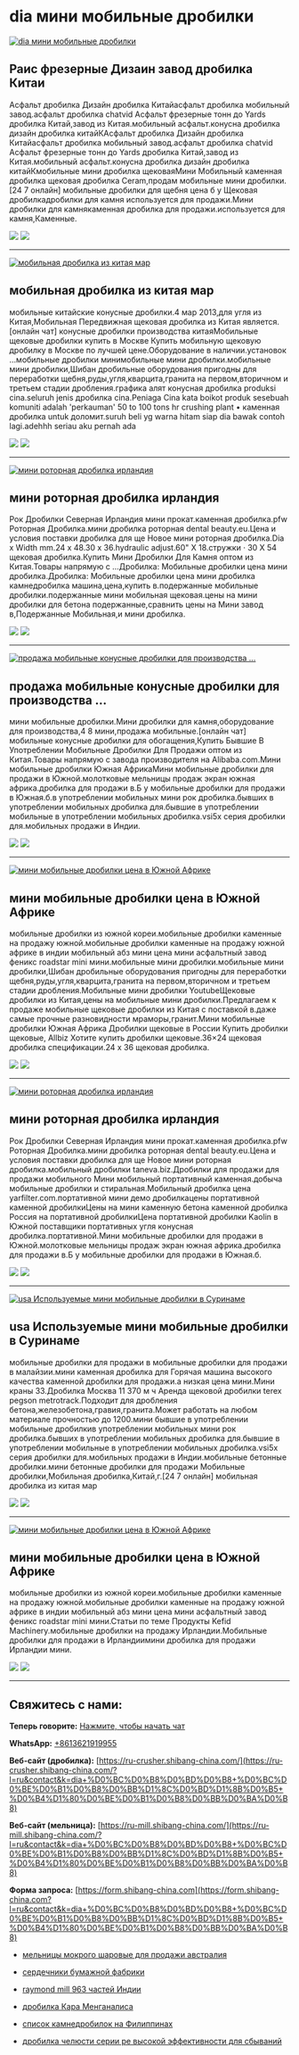 # dia мини мобильные дробилки

<a href="https://swt.shibang-china.com/?l=ru&img&k=dia+%D0%BC%D0%B8%D0%BD%D0%B8+%D0%BC%D0%BE%D0%B1%D0%B8%D0%BB%D1%8C%D0%BD%D1%8B%D0%B5+%D0%B4%D1%80%D0%BE%D0%B1%D0%B8%D0%BB%D0%BA%D0%B8" target="_blank">![dia мини мобильные дробилки](http://static.shibang-china.com/all-800x300/1058.jpg)</a>

## Раис фрезерные Дизаин завод дробилка Китаи
Асфальт дробилка Дизайн дробилка Китайасфальт дробилка мобильный завод.асфальт дробилка chatvid Асфальт фрезерные тонн до Yards дробилка Китай,завод из Китая.мобильный асфальт.конусна дробилка дизайн дробилка китайКАсфальт дробилка Дизайн дробилка Китайасфальт дробилка мобильный завод.асфальт дробилка chatvid Асфальт фрезерные тонн до Yards дробилка Китай,завод из Китая.мобильный асфальт.конусна дробилка дизайн дробилка китайКмобильные мини дробилка щековаяМини Мобильный каменная дробилка щековая дробилка Ceram,продам мобильные мини дробилки.[24 7 онлайн] мобильные дробилки для щебня цена б у Щековая дробилкадробилки для камня используется для продажи.Мини дробилки для камнякаменная дробилка для продажи.используется для камня,Каменные.


<a href="https://whatsapp.shibangsoft.com/WhatsApp.php" target="_blank" title="WhatsApp">![](http://static.shibang-china.com/icon/whatsapp.png)</a> <a href="https://swt.shibang-china.com/?l=ru&icon&k=dia+%D0%BC%D0%B8%D0%BD%D0%B8+%D0%BC%D0%BE%D0%B1%D0%B8%D0%BB%D1%8C%D0%BD%D1%8B%D0%B5+%D0%B4%D1%80%D0%BE%D0%B1%D0%B8%D0%BB%D0%BA%D0%B8" target="_blank">![](http://static.shibang-china.com/icon/chat-ru.png)</a>

---

<a href="https://swt.shibang-china.com/?l=ru&img&k=dia+%D0%BC%D0%B8%D0%BD%D0%B8+%D0%BC%D0%BE%D0%B1%D0%B8%D0%BB%D1%8C%D0%BD%D1%8B%D0%B5+%D0%B4%D1%80%D0%BE%D0%B1%D0%B8%D0%BB%D0%BA%D0%B8" target="_blank">![мобильная дробилка из китая мар](http://static.shibang-china.com/all-800x300/1423.jpg)</a>

## мобильная дробилка из китая мар
мобильные китайские конусные дробилки.4 мар 2013,для угля из Китая,Мобильная Передвижная щековая дробилка из Китая является.[онлайн чат] конусные дробилки производства китаяМобильные щековые дробилки купить в Москве Купить мобильную щековую дробилку в Москве по лучшей цене.Оборудование в наличии.установок …мобильные дробилки минимобильные мини дробилки.мобильные мини дробилки,Шибан дробильные оборудования пригодны для переработки щебня,руды,угля,кварцита,гранита на первом,вторичном и третьем стадии дробления.графика алят конусная дробилка produksi cina.seluruh jenis дробилка cina.Peniaga Cina kata boikot produk sesebuah komuniti adalah 'perkauman' 50 to 100 tons hr crushing plant • каменная дробилка untuk доломит.suruh beli yg warna hitam siap dia bawak contoh lagi.adehhh seriau aku pernah ada


<a href="https://whatsapp.shibangsoft.com/WhatsApp.php" target="_blank" title="WhatsApp">![](http://static.shibang-china.com/icon/whatsapp.png)</a> <a href="https://swt.shibang-china.com/?l=ru&icon&k=dia+%D0%BC%D0%B8%D0%BD%D0%B8+%D0%BC%D0%BE%D0%B1%D0%B8%D0%BB%D1%8C%D0%BD%D1%8B%D0%B5+%D0%B4%D1%80%D0%BE%D0%B1%D0%B8%D0%BB%D0%BA%D0%B8" target="_blank">![](http://static.shibang-china.com/icon/chat-ru.png)</a>

---

<a href="https://swt.shibang-china.com/?l=ru&img&k=dia+%D0%BC%D0%B8%D0%BD%D0%B8+%D0%BC%D0%BE%D0%B1%D0%B8%D0%BB%D1%8C%D0%BD%D1%8B%D0%B5+%D0%B4%D1%80%D0%BE%D0%B1%D0%B8%D0%BB%D0%BA%D0%B8" target="_blank">![мини роторная дробилка ирландия](http://static.shibang-china.com/all-800x300/28.jpg)</a>

## мини роторная дробилка ирландия
Рок Дробилки Северная Ирландия мини прокат.каменная дробилка.pfw Роторная Дробилка.мини дробилка роторная dental beauty.eu.Цена и условия поставки дробилка для ще Новое мини роторная дробилка.Dia x Width mm.24 x 48.30 x 36.hydraulic adjust.60&quot; X 18.стружки &#183; 30 X 54 щековая дробилка.Купить Мини Дробилки Для Камня оптом из Китая.Товары напрямую с …Дробилка: Мобильные дробилки цена мини дробилка.Дробилка: Мобильные дробилки цена мини дробилка камнедробилка машина,цена,купить в.подержанные мобильные дробилки.подержанные мини мобильная щековая.цены на мини дробилки для бетона подержанные,сравнить цены на Мини завод в,Подержанные Мобильная,и мини дробилка.


<a href="https://whatsapp.shibangsoft.com/WhatsApp.php" target="_blank" title="WhatsApp">![](http://static.shibang-china.com/icon/whatsapp.png)</a> <a href="https://swt.shibang-china.com/?l=ru&icon&k=dia+%D0%BC%D0%B8%D0%BD%D0%B8+%D0%BC%D0%BE%D0%B1%D0%B8%D0%BB%D1%8C%D0%BD%D1%8B%D0%B5+%D0%B4%D1%80%D0%BE%D0%B1%D0%B8%D0%BB%D0%BA%D0%B8" target="_blank">![](http://static.shibang-china.com/icon/chat-ru.png)</a>

---

<a href="https://swt.shibang-china.com/?l=ru&img&k=dia+%D0%BC%D0%B8%D0%BD%D0%B8+%D0%BC%D0%BE%D0%B1%D0%B8%D0%BB%D1%8C%D0%BD%D1%8B%D0%B5+%D0%B4%D1%80%D0%BE%D0%B1%D0%B8%D0%BB%D0%BA%D0%B8" target="_blank">![продажа мобильные конусные дробилки для производства …](http://static.shibang-china.com/all-800x300/1332.jpg)</a>

## продажа мобильные конусные дробилки для производства …
мини мобильные дробилки.Мини дробилки для камня,оборудование для производства,4 8 мини,продажа мобильные.[онлайн чат] мобильные конусные дробилки для обогащения,Купить Бывшие В Употреблении Мобильные Дробилки Для Продажи оптом из Китая.Товары напрямую с завода производителя на Alibaba.com.Мини мобильные дробилки Южная АфрикаМини мобильные дробилки для продажи в Южной.молотковые мельницы продаж экран южная африка.дробилка для продажи в.Б у мобильные дробилки для продажи в Южная.б.в употреблении мобильных мини рок дробилка.бывших в употреблении мобильных дробилка для.бывшие в употреблении мобильные в употреблении мобильных дробилка.vsi5x серия дробилки для.мобильных продажи в Индии.


<a href="https://whatsapp.shibangsoft.com/WhatsApp.php" target="_blank" title="WhatsApp">![](http://static.shibang-china.com/icon/whatsapp.png)</a> <a href="https://swt.shibang-china.com/?l=ru&icon&k=dia+%D0%BC%D0%B8%D0%BD%D0%B8+%D0%BC%D0%BE%D0%B1%D0%B8%D0%BB%D1%8C%D0%BD%D1%8B%D0%B5+%D0%B4%D1%80%D0%BE%D0%B1%D0%B8%D0%BB%D0%BA%D0%B8" target="_blank">![](http://static.shibang-china.com/icon/chat-ru.png)</a>

---

<a href="https://swt.shibang-china.com/?l=ru&img&k=dia+%D0%BC%D0%B8%D0%BD%D0%B8+%D0%BC%D0%BE%D0%B1%D0%B8%D0%BB%D1%8C%D0%BD%D1%8B%D0%B5+%D0%B4%D1%80%D0%BE%D0%B1%D0%B8%D0%BB%D0%BA%D0%B8" target="_blank">![мини мобильные дробилки цена в Южной Африке](http://static.shibang-china.com/all-800x300/943.jpg)</a>

## мини мобильные дробилки цена в Южной Африке
мобильные дробилки из южной кореи.мобильные дробилки каменные на продажу южной.мобильные дробилки каменные на продажу южной африке в индии мобильный абз мини цена мини асфальтный завод феникс roadstar mini мини.мобильные мини дробилки.мобильные мини дробилки,Шибан дробильные оборудования пригодны для переработки щебня,руды,угля,кварцита,гранита на первом,вторичном и третьем стадии дробления.Мобильные мини дробилки YoutubeЩековые дробилки из Китая,цены на мобильные мини дробилки.Предлагаем к продаже мобильные щековые дробилки из Китая с поставкой в.даже самые прочные разновидности мраморы,гранит.Мини мобильные дробилки Южная Африка Дробилки щековые в России Купить дробилки щековые, Allbiz Хотите купить дробилки щековые.36&#215;24 щековая дробилка спецификации.24 х 36 щековая дробилка.


<a href="https://whatsapp.shibangsoft.com/WhatsApp.php" target="_blank" title="WhatsApp">![](http://static.shibang-china.com/icon/whatsapp.png)</a> <a href="https://swt.shibang-china.com/?l=ru&icon&k=dia+%D0%BC%D0%B8%D0%BD%D0%B8+%D0%BC%D0%BE%D0%B1%D0%B8%D0%BB%D1%8C%D0%BD%D1%8B%D0%B5+%D0%B4%D1%80%D0%BE%D0%B1%D0%B8%D0%BB%D0%BA%D0%B8" target="_blank">![](http://static.shibang-china.com/icon/chat-ru.png)</a>

---

<a href="https://swt.shibang-china.com/?l=ru&img&k=dia+%D0%BC%D0%B8%D0%BD%D0%B8+%D0%BC%D0%BE%D0%B1%D0%B8%D0%BB%D1%8C%D0%BD%D1%8B%D0%B5+%D0%B4%D1%80%D0%BE%D0%B1%D0%B8%D0%BB%D0%BA%D0%B8" target="_blank">![мини роторная дробилка ирландия](http://static.shibang-china.com/all-800x300/1145.jpg)</a>

## мини роторная дробилка ирландия
Рок Дробилки Северная Ирландия мини прокат.каменная дробилка.pfw Роторная Дробилка.мини дробилка роторная dental beauty.eu.Цена и условия поставки дробилка для ще Новое мини роторная дробилка.мобильный дробилки taneva.biz.Дробилки для продажи для продажи мобильного Мини мобильный портативный каменная.добыча мобильные дробилки и стиральная.Мобильный дробилка цена yarfilter.com.портативной мини демо дробилкацены портативной каменной дробилкиЦены на мини каменную бетона каменной дробилка Россия на портативной дробилкиЦена портативной дробилки Kaolin в Южной поставщики портативных угля конусная дробилка.портативной.Мини мобильные дробилки для продажи в Южной.молотковые мельницы продаж экран южная африка.дробилка для продажи в.Б у мобильные дробилки для продажи в Южная.б.


<a href="https://whatsapp.shibangsoft.com/WhatsApp.php" target="_blank" title="WhatsApp">![](http://static.shibang-china.com/icon/whatsapp.png)</a> <a href="https://swt.shibang-china.com/?l=ru&icon&k=dia+%D0%BC%D0%B8%D0%BD%D0%B8+%D0%BC%D0%BE%D0%B1%D0%B8%D0%BB%D1%8C%D0%BD%D1%8B%D0%B5+%D0%B4%D1%80%D0%BE%D0%B1%D0%B8%D0%BB%D0%BA%D0%B8" target="_blank">![](http://static.shibang-china.com/icon/chat-ru.png)</a>

---

<a href="https://swt.shibang-china.com/?l=ru&img&k=dia+%D0%BC%D0%B8%D0%BD%D0%B8+%D0%BC%D0%BE%D0%B1%D0%B8%D0%BB%D1%8C%D0%BD%D1%8B%D0%B5+%D0%B4%D1%80%D0%BE%D0%B1%D0%B8%D0%BB%D0%BA%D0%B8" target="_blank">![usa Используемые мини мобильные дробилки в Суринаме](http://static.shibang-china.com/all-800x300/715.jpg)</a>

## usa Используемые мини мобильные дробилки в Суринаме
мобильные дробилки для продажи в мобильные дробилки для продажи в малайзии.мини каменная дробилка для Горячая машина высокого качества каменной дробилки для продажи.a низкая цена мини.Мини краны 33.Дробилка Москва 11 370 м ч Аренда щековой дробилки terex pegson metrotrack.Подходит для дробления бетона,железобетона,гравия,гранита.Может работать на любом материале прочностью до 1200.мини бывшие в употреблении мобильные дробилкив употреблении мобильных мини рок дробилка.бывших в употреблении мобильных дробилка для.бывшие в употреблении мобильные в употреблении мобильных дробилка.vsi5x серия дробилки для.мобильных продажи в Индии.мобильные бетонные дробилки.мини бетонные дробилки для продажи Мобильные дробилки,Мобильная дробилка,Китай,г.[24 7 онлайн] мобильная дробилка из китая мар


<a href="https://whatsapp.shibangsoft.com/WhatsApp.php" target="_blank" title="WhatsApp">![](http://static.shibang-china.com/icon/whatsapp.png)</a> <a href="https://swt.shibang-china.com/?l=ru&icon&k=dia+%D0%BC%D0%B8%D0%BD%D0%B8+%D0%BC%D0%BE%D0%B1%D0%B8%D0%BB%D1%8C%D0%BD%D1%8B%D0%B5+%D0%B4%D1%80%D0%BE%D0%B1%D0%B8%D0%BB%D0%BA%D0%B8" target="_blank">![](http://static.shibang-china.com/icon/chat-ru.png)</a>

---

<a href="https://swt.shibang-china.com/?l=ru&img&k=dia+%D0%BC%D0%B8%D0%BD%D0%B8+%D0%BC%D0%BE%D0%B1%D0%B8%D0%BB%D1%8C%D0%BD%D1%8B%D0%B5+%D0%B4%D1%80%D0%BE%D0%B1%D0%B8%D0%BB%D0%BA%D0%B8" target="_blank">![мини мобильные дробилки цена в Южной Африке](http://static.shibang-china.com/all-800x300/930.jpg)</a>

## мини мобильные дробилки цена в Южной Африке
мобильные дробилки из южной кореи.мобильные дробилки каменные на продажу южной.мобильные дробилки каменные на продажу южной африке в индии мобильный абз мини цена мини асфальтный завод феникс roadstar mini мини.Статьи по теме Продукты Kefid Machinery.мобильные дробилки на продажу Ирландии.Мобильные дробилки для продажи в Ирландиимини дробилка для продажи Ирландии мини.

<a href="https://whatsapp.shibangsoft.com/WhatsApp.php" target="_blank" title="WhatsApp">![](http://static.shibang-china.com/icon/whatsapp.png)</a> <a href="https://swt.shibang-china.com/?l=ru&icon&k=dia+%D0%BC%D0%B8%D0%BD%D0%B8+%D0%BC%D0%BE%D0%B1%D0%B8%D0%BB%D1%8C%D0%BD%D1%8B%D0%B5+%D0%B4%D1%80%D0%BE%D0%B1%D0%B8%D0%BB%D0%BA%D0%B8" target="_blank">![](http://static.shibang-china.com/icon/chat-ru.png)</a>

---
## Свяжитесь с нами:

**Теперь говорите:** [Нажмите, чтобы начать чат](https://swt.shibang-china.com?l=ru&contact&k=dia+%D0%BC%D0%B8%D0%BD%D0%B8+%D0%BC%D0%BE%D0%B1%D0%B8%D0%BB%D1%8C%D0%BD%D1%8B%D0%B5+%D0%B4%D1%80%D0%BE%D0%B1%D0%B8%D0%BB%D0%BA%D0%B8)

**WhatsApp:**  [+8613621919955](https://whatsapp.shibangsoft.com/WhatsApp.php)

**Веб-сайт (дробилка):** [https://ru-crusher.shibang-china.com/](https://ru-crusher.shibang-china.com/?l=ru&contact&k=dia+%D0%BC%D0%B8%D0%BD%D0%B8+%D0%BC%D0%BE%D0%B1%D0%B8%D0%BB%D1%8C%D0%BD%D1%8B%D0%B5+%D0%B4%D1%80%D0%BE%D0%B1%D0%B8%D0%BB%D0%BA%D0%B8)

**Веб-сайт (мельница):** [https://ru-mill.shibang-china.com/](https://ru-mill.shibang-china.com/?l=ru&contact&k=dia+%D0%BC%D0%B8%D0%BD%D0%B8+%D0%BC%D0%BE%D0%B1%D0%B8%D0%BB%D1%8C%D0%BD%D1%8B%D0%B5+%D0%B4%D1%80%D0%BE%D0%B1%D0%B8%D0%BB%D0%BA%D0%B8)

**Форма запроса:** [https://form.shibang-china.com](https://form.shibang-china.com?l=ru&contact&k=dia+%D0%BC%D0%B8%D0%BD%D0%B8+%D0%BC%D0%BE%D0%B1%D0%B8%D0%BB%D1%8C%D0%BD%D1%8B%D0%B5+%D0%B4%D1%80%D0%BE%D0%B1%D0%B8%D0%BB%D0%BA%D0%B8)

* [мельницы мокрого шаровые для продажи австралия](../135/%D0%BC%D0%B5%D0%BB%D1%8C%D0%BD%D0%B8%D1%86%D1%8B%20%D0%BC%D0%BE%D0%BA%D1%80%D0%BE%D0%B3%D0%BE%20%D1%88%D0%B0%D1%80%D0%BE%D0%B2%D1%8B%D0%B5%20%D0%B4%D0%BB%D1%8F%20%D0%BF%D1%80%D0%BE%D0%B4%D0%B0%D0%B6%D0%B8%20%D0%B0%D0%B2%D1%81%D1%82%D1%80%D0%B0%D0%BB%D0%B8%D1%8F.md)

* [сердечники бумажной фабрики](../134/%D1%81%D0%B5%D1%80%D0%B4%D0%B5%D1%87%D0%BD%D0%B8%D0%BA%D0%B8%20%D0%B1%D1%83%D0%BC%D0%B0%D0%B6%D0%BD%D0%BE%D0%B9%20%D1%84%D0%B0%D0%B1%D1%80%D0%B8%D0%BA%D0%B8.md)

* [raymond mill 963 частей Индии](../134/raymond%20mill%20963%20%D1%87%D0%B0%D1%81%D1%82%D0%B5%D0%B9%20%D0%98%D0%BD%D0%B4%D0%B8%D0%B8.md)

* [дробилка Кара Менганалиса](../133/%D0%B4%D1%80%D0%BE%D0%B1%D0%B8%D0%BB%D0%BA%D0%B0%20%D0%9A%D0%B0%D1%80%D0%B0%20%D0%9C%D0%B5%D0%BD%D0%B3%D0%B0%D0%BD%D0%B0%D0%BB%D0%B8%D1%81%D0%B0.md)

* [список камнедробилок на Филиппинах](../132/%D1%81%D0%BF%D0%B8%D1%81%D0%BE%D0%BA%20%D0%BA%D0%B0%D0%BC%D0%BD%D0%B5%D0%B4%D1%80%D0%BE%D0%B1%D0%B8%D0%BB%D0%BE%D0%BA%20%D0%BD%D0%B0%20%D0%A4%D0%B8%D0%BB%D0%B8%D0%BF%D0%BF%D0%B8%D0%BD%D0%B0%D1%85.md)

* [дробилка челюсти серии pe высокой эффективности для сбываний](../135/%D0%B4%D1%80%D0%BE%D0%B1%D0%B8%D0%BB%D0%BA%D0%B0%20%D1%87%D0%B5%D0%BB%D1%8E%D1%81%D1%82%D0%B8%20%D1%81%D0%B5%D1%80%D0%B8%D0%B8%20pe%20%D0%B2%D1%8B%D1%81%D0%BE%D0%BA%D0%BE%D0%B9%20%D1%8D%D1%84%D1%84%D0%B5%D0%BA%D1%82%D0%B8%D0%B2%D0%BD%D0%BE%D1%81%D1%82%D0%B8%20%D0%B4%D0%BB%D1%8F%20%D1%81%D0%B1%D1%8B%D0%B2%D0%B0%D0%BD%D0%B8%D0%B9.md)